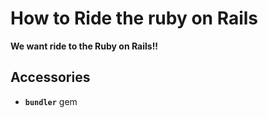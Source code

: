 How to Ride the ruby on Rails
==================
**We want ride to the Ruby on Rails!!** 

## Accessories

* **`bundler`** gem
